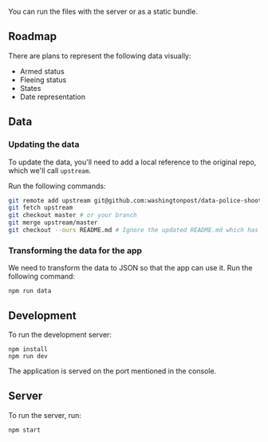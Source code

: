You can run the files with the server or as a static bundle.


## Roadmap

There are plans to represent the following data visually:

- Armed status
- Fleeing status
- States
- Date representation


## Data

### Updating the data

To update the data, you'll need to add a local reference to the original repo, which we'll call `upstream`.

Run the following commands:

```sh
git remote add upstream git@github.com:washingtonpost/data-police-shootings.git
git fetch upstream
git checkout master # or your branch
git merge upstream/master
git checkout --ours README.md # Ignore the updated README.md which has conflicts
```

### Transforming the data for the app

We need to transform the data to JSON so that the app can use it. Run the following command:

    npm run data


## Development

To run the development server:

    npm install
    npm run dev

The application is served on the port mentioned in the console.


## Server

To run the server, run:

    npm start
